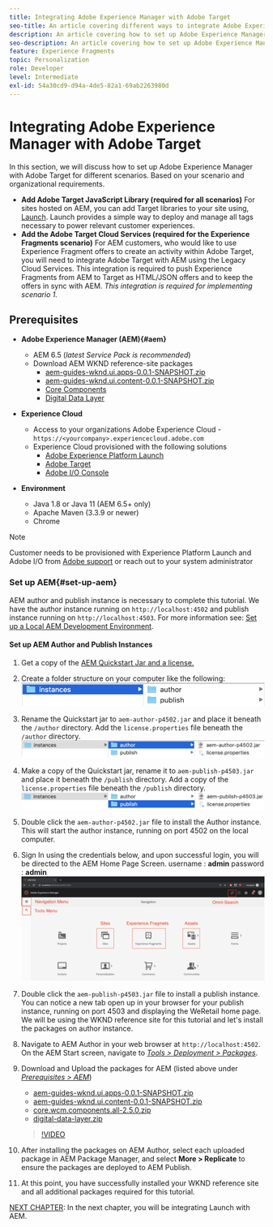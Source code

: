 ```yaml
---
title: Integrating Adobe Experience Manager with Adobe Target
seo-title: An article covering different ways to integrate Adobe Experience Manager(AEM) with Adobe Target for delivering personalized content.
description: An article covering how to set up Adobe Experience Manager with Adobe Target for different scenarios.
seo-description: An article covering how to set up Adobe Experience Manager with Adobe Target for different scenarios.
feature: Experience Fragments
topic: Personalization
role: Developer
level: Intermediate
exl-id: 54a30cd9-d94a-4de5-82a1-69ab2263980d
---
```

# Integrating Adobe Experience Manager with Adobe Target

In this section, we will discuss how to set up Adobe Experience Manager with Adobe Target for different scenarios. Based on your scenario and organizational requirements.

* **Add Adobe Target JavaScript Library (required for all scenarios)**
    For sites hosted on AEM, you can add Target libraries to your site using, [Launch](https://experienceleague.adobe.com/docs/experience-platform/tags/home.html). Launch provides a simple way to deploy and manage all tags necessary to power relevant customer experiences.
* **Add the Adobe Target Cloud Services (required for the Experience Fragments scenario)**
    For AEM customers, who would like to use Experience Fragment offers to create an activity within Adobe Target, you will need to integrate Adobe Target with AEM using the Legacy Cloud Services. This integration is required to push Experience Fragments from AEM to Target as HTML/JSON offers and to keep the offers in sync with AEM. *This integration is required for implementing scenario 1.*

## Prerequisites

* **Adobe Experience Manager (AEM){#aem}**
  * AEM 6.5 (*latest Service Pack is recommended*)
  * Download AEM WKND reference-site packages
    * [aem-guides-wknd.ui.apps-0.0.1-SNAPSHOT.zip](https://github.com/adobe/aem-guides-wknd/releases/download/archetype-18.1/aem-guides-wknd.ui.apps-0.0.1-SNAPSHOT.zip)
    * [aem-guides-wknd.ui.content-0.0.1-SNAPSHOT.zip](https://github.com/adobe/aem-guides-wknd/releases/download/archetype-18.1/aem-guides-wknd.ui.content-0.0.1-SNAPSHOT.zip)
    * [Core Components](https://github.com/adobe/aem-core-wcm-components/releases/download/core.wcm.components.reactor-2.5.0/core.wcm.components.all-2.5.0.zip)
    * [Digital Data Layer](assets/implementation/digital-data-layer.zip)

* **Experience Cloud**
  * Access to your organizations Adobe Experience Cloud - `https://<yourcompany>.experiencecloud.adobe.com`
  * Experience Cloud provisioned with the following solutions
    * [Adobe Experience Platform Launch](https://experiencecloud.adobe.com)
    * [Adobe Target](https://experiencecloud.adobe.com)
    * [Adobe I/O Console](https://console.adobe.io)

* **Environment**
  * Java 1.8 or Java 11 (AEM 6.5+ only)
  * Apache Maven (3.3.9 or newer)
  * Chrome

>[!NOTE]
>
> Customer needs to be provisioned with Experience Platform Launch and Adobe I/O from [Adobe support](https://helpx.adobe.com/contact/enterprise-support.ec.html) or reach out to your system administrator

### Set up AEM{#set-up-aem}

AEM author and publish instance is necessary to complete this tutorial. We have the author instance running on `http://localhost:4502` and publish instance running on `http://localhost:4503`. For more information see: [Set up a Local AEM Development Environment](https://helpx.adobe.com/experience-manager/kt/platform-repository/using/local-aem-dev-environment-article-setup.html).

#### Set up AEM Author and Publish Instances

1. Get a copy of the [AEM Quickstart Jar and a license.](https://helpx.adobe.com/experience-manager/6-5/sites/deploying/using/deploy.html#GettingtheSoftware)
2. Create a folder structure on your computer like the following:
    ![Folder Structure](assets/implementation/aem-setup-1.png)
3. Rename the Quickstart jar to `aem-author-p4502.jar` and place it beneath the `/author` directory. Add the `license.properties` file beneath the `/author` directory.
    ![AEM Author Instance](assets/implementation/aem-setup-author.png)
4. Make a copy of the Quickstart jar, rename it to `aem-publish-p4503.jar` and place it beneath the `/publish` directory. Add a copy of the `license.properties` file beneath the `/publish` directory.
    ![AEM Publish Instance](assets/implementation/aem-setup-publish.png)
5. Double click the `aem-author-p4502.jar` file to install the Author instance. This will start the author instance, running on port 4502 on the local computer.
6. Sign In using the credentials below, and upon successful login, you will be directed to the AEM Home Page Screen.
   username : **admin**
   password : **admin**
    ![AEM Publish Instance](assets/implementation/aem-author-home-page.png)
7. Double click the `aem-publish-p4503.jar` file to install a publish instance. You can notice a new tab open up in your browser for your publish instance, running on port 4503 and displaying the WeRetail home page. We will be using the WKND reference site for this tutorial and let's install the packages on author instance.
8. Navigate to AEM Author in your web browser at `http://localhost:4502`. On the AEM Start screen, navigate to *[Tools > Deployment > Packages](http://localhost:4502/crx/packmgr/index.jsp)*.
9. Download and Upload the packages for AEM (listed above under *[Prerequisites > AEM](#aem)*)
    * [aem-guides-wknd.ui.apps-0.0.1-SNAPSHOT.zip](https://github.com/adobe/aem-guides-wknd/releases/download/archetype-18.1/aem-guides-wknd.ui.apps-0.0.1-SNAPSHOT.zip)
    * [aem-guides-wknd.ui.content-0.0.1-SNAPSHOT.zip](https://github.com/adobe/aem-guides-wknd/releases/download/archetype-18.1/aem-guides-wknd.ui.content-0.0.1-SNAPSHOT.zip)
    * [core.wcm.components.all-2.5.0.zip](https://github.com/adobe/aem-core-wcm-components/releases/download/core.wcm.components.reactor-2.5.0/core.wcm.components.all-2.5.0.zip)
    * [digital-data-layer.zip](assets/implementation/digital-data-layer.zip)

    >[!VIDEO](https://video.tv.adobe.com/v/28377?quality=12&learn=on)
10. After installing the packages on AEM Author, select each uploaded package in AEM Package Manager, and select **More > Replicate** to ensure the packages are deployed to AEM Publish.
11. At this point, you have successfully installed your WKND reference site and all additional packages required for this tutorial.

[NEXT CHAPTER](./using-launch-adobe-io.md): In the next chapter, you will be integrating Launch with AEM.
